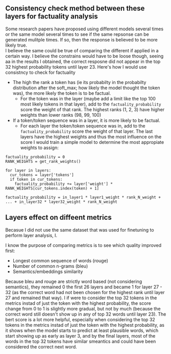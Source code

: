 ## Consistency check method between these layers for factuality analysis
Some research papers have proposed using different models several times or the same model several times to see if the same repsonse can be generated mulitple times. If so, then the response is believed to be more likely true.    
I believe the same could be true of comparing the different if applied in a certain way. I believe the constrains would have to be loose though, seeing aa in the results I obtained, the correct resposne did not appear 
in the top 32 highest probability tokens until layer 23. Here's how I would use consistncy to check for factuality
 - The high the rank a token has (ie its probabilty in the probabilty distribution after the soft_max; how likely the model thought the token was), the more likely the token is to be factual.
    - For the token was in the layer (maybe add a limit like the top 100 most likely tokens in that layer), add to the `factuality_probability` score the weight of that rank. The highest ranks (1, 2, 3) have higher weights than lower ranks (98, 99, 100) 
 - If a token/token sequence was in a layer, it is more likely to be factual.
    - For each layer the token/token sequence was in, add to the `factuality_probability` score the weight of that layer. The last layers have the highest weights and thus the most influence on the score
I would train a simple model to determine the most appropiate weights to assign:

```
factuality_probability = 0
RANK_WEIGHTS = get_rank_weights()

for layer in layers:
  cur_tokens = layer['tokens'] 
  if token in cur_tokens:
    factuality_probability += layer['weight'] * RANK_WEIGHTS[cur_tokens.index(token) + 1]
```

`factuality_probability = in_layer1 * layer1_weight * rank_N_weight + ... + in_layer32 * layer32_weight * rank_N_weight`

## Layers effect on diffeent metrics
Becasue I did not use the same dataset that was used for finetuning to perform layer analysis, I.

I know the purpose of comparing metrics is to see which quality improved first: 
 - Longest common sequence of words (rouge)
 - Number of common n-grams (bleu)
 - Semantics/embeddings similarity

Because bleu and rouge are strictly word based (not considering semantics), 
they remained 0 the first 26 layers and became 1 for layer 27 - 32 (as the correct word had not been chosen for the highest rank until layer 27 and remained that way).
I if were to consider the top 32 tokens in the metrics instad of just the token with the highest probability, 
the score change from 0 to 1 is slightly more gradual, but not by much (because the correct word still doesn't show up in any of top 32 words until layer 23).
The bert score is a lot more helpful, especially when considering the top 32 tokens in the metrics instad of just the token with the highest probability, as it shows when the model starts to predict at least plausible words, 
which start showing up as early as layer 3, and by the final layers, most of the words in the top 32 tokens have similar smeantics and could have been considered the correct next word.
